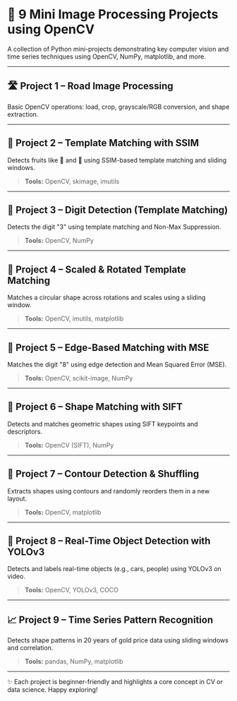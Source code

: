 # 🧠 9 Mini Image Processing Projects using OpenCV

A collection of Python mini-projects demonstrating key computer vision and time series techniques using OpenCV, NumPy, matplotlib, and more.

---

## 🛣️ Project 1 – Road Image Processing  
Basic OpenCV operations: load, crop, grayscale/RGB conversion, and shape extraction.

---

## 🧠 Project 2 – Template Matching with SSIM  
Detects fruits like 🥦 and 🍎 using SSIM-based template matching and sliding windows.

> **Tools:** OpenCV, skimage, imutils

---

## 🔢 Project 3 – Digit Detection (Template Matching)  
Detects the digit "3" using template matching and Non-Max Suppression.

> **Tools:** OpenCV, NumPy

---

## 🎯 Project 4 – Scaled & Rotated Template Matching  
Matches a circular shape across rotations and scales using a sliding window.

> **Tools:** OpenCV, imutils, matplotlib

---

## 🧮 Project 5 – Edge-Based Matching with MSE  
Matches the digit "8" using edge detection and Mean Squared Error (MSE).

> **Tools:** OpenCV, scikit-image, NumPy

---

## 🧩 Project 6 – Shape Matching with SIFT  
Detects and matches geometric shapes using SIFT keypoints and descriptors.

> **Tools:** OpenCV (SIFT), NumPy

---

## 🧱 Project 7 – Contour Detection & Shuffling  
Extracts shapes using contours and randomly reorders them in a new layout.

> **Tools:** OpenCV, matplotlib

---

## 🚗 Project 8 – Real-Time Object Detection with YOLOv3  
Detects and labels real-time objects (e.g., cars, people) using YOLOv3 on video.

> **Tools:** OpenCV, YOLOv3, COCO

---

## 📈 Project 9 – Time Series Pattern Recognition  
Detects shape patterns in 20 years of gold price data using sliding windows and correlation.

> **Tools:** pandas, NumPy, matplotlib

---

✨ Each project is beginner-friendly and highlights a core concept in CV or data science. Happy exploring!

